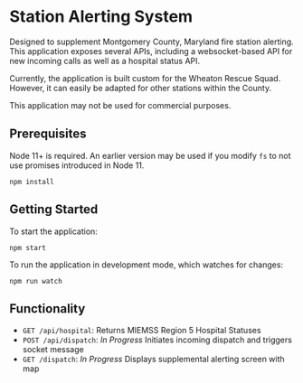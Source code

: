 # Station Alerting System

Designed to supplement Montgomery County, Maryland fire station alerting. This application exposes several APIs, including a websocket-based API for new incoming calls as well as a hospital status API.

Currently, the application is built custom for the Wheaton Rescue Squad. However, it can easily be adapted for other stations within the County.

This application may not be used for commercial purposes.

## Prerequisites

Node 11+ is required. An earlier version may be used if you modify `fs` to not use promises introduced in Node 11.

```
npm install
```

## Getting Started

To start the application:

```
npm start
```

To run the application in development mode, which watches for changes:

```
npm run watch
```

## Functionality

-   `GET /api/hospital`: Returns MIEMSS Region 5 Hospital Statuses
-   `POST /api/dispatch`: _In Progress_ Initiates incoming dispatch and triggers socket message
-   `GET /dispatch`: _In Progress_ Displays supplemental alerting screen with map
